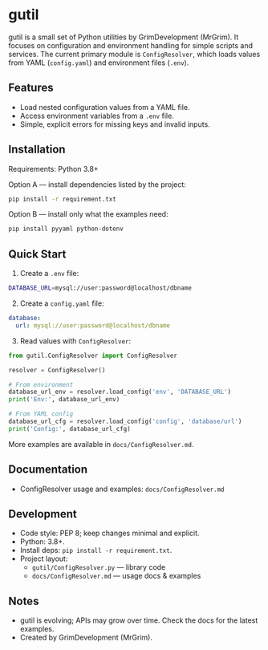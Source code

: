 # gutil

gutil is a small set of Python utilities by GrimDevelopment (MrGrim). It focuses on configuration and environment handling for simple scripts and services. The current primary module is `ConfigResolver`, which loads values from YAML (`config.yaml`) and environment files (`.env`).

## Features

- Load nested configuration values from a YAML file.
- Access environment variables from a `.env` file.
- Simple, explicit errors for missing keys and invalid inputs.

## Installation

Requirements: Python 3.8+

Option A — install dependencies listed by the project:

```sh
pip install -r requirement.txt
```

Option B — install only what the examples need:

```sh
pip install pyyaml python-dotenv
```

## Quick Start

1) Create a `.env` file:

```sh
DATABASE_URL=mysql://user:password@localhost/dbname
```

2) Create a `config.yaml` file:

```yaml
database:
  url: mysql://user:password@localhost/dbname
```

3) Read values with `ConfigResolver`:

```python
from gutil.ConfigResolver import ConfigResolver

resolver = ConfigResolver()

# From environment
database_url_env = resolver.load_config('env', 'DATABASE_URL')
print('Env:', database_url_env)

# From YAML config
database_url_cfg = resolver.load_config('config', 'database/url')
print('Config:', database_url_cfg)
```

More examples are available in `docs/ConfigResolver.md`.

## Documentation

- ConfigResolver usage and examples: `docs/ConfigResolver.md`

## Development

- Code style: PEP 8; keep changes minimal and explicit.
- Python: 3.8+.
- Install deps: `pip install -r requirement.txt`.
- Project layout:
  - `gutil/ConfigResolver.py` — library code
  - `docs/ConfigResolver.md` — usage docs & examples

## Notes

- gutil is evolving; APIs may grow over time. Check the docs for the latest examples.
- Created by GrimDevelopment (MrGrim).

